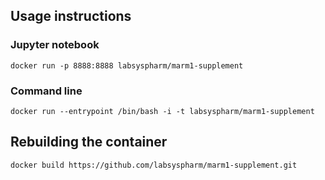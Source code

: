 ## Usage instructions

### Jupyter notebook

```
docker run -p 8888:8888 labsyspharm/marm1-supplement
``` 

### Command line

```
docker run --entrypoint /bin/bash -i -t labsyspharm/marm1-supplement
``` 

## Rebuilding the container

```
docker build https://github.com/labsyspharm/marm1-supplement.git
```
